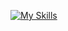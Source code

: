 [![My Skills](https://skillicons.dev/icons?i=bootstrap,django,fastapi,flask,nextjs,nodejs,git,github,githubactions,gitlab,aws,cloudflare,heroku,nginx,vercel,css,figma,html,svg,js,md,py,mongodb,mysql,postgres,sqlite,linux,raspberrypi,instagram,linkedin,twitter,discord,bots,ps,postman,replit,stackoverflow,vscode)](https://skillicons.dev)
